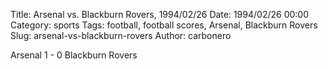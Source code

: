 Title: Arsenal vs. Blackburn Rovers, 1994/02/26
Date: 1994/02/26 00:00
Category: sports
Tags: football, football scores, Arsenal, Blackburn Rovers
Slug: arsenal-vs-blackburn-rovers
Author: carbonero


Arsenal 1 - 0 Blackburn Rovers
